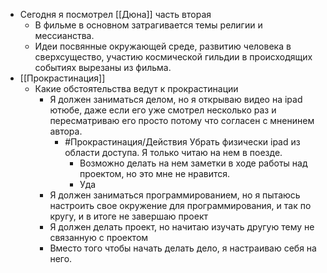 - Сегодня я посмотрел [[Дюна]] часть вторая
	- В фильме в основном затрагивается темы религии и мессианства.
	- Идеи посвянные окружающей среде, развитию человека в сверхсущество, участию космической гильдии в происходящих событиях вырезаны из фильма.
- [[Прокрастинация]]
	- Какие обстоятельства ведут к прокрастинации
		- Я должен заниматься делом, но я открываю видео на ipad ютюбе, даже если его уже смотрел несколько раз и пересматриваю его просто потому что согласен с мненинем автора.
			- #Прокрастинация/Действия Убрать физически ipad из области доступа. Я только читаю на нем в поезде.
				- Возможно делать на нем заметки в ходе работы над проектом, но это мне не нравится.
				- Уда
		- Я должен заниматься программированием, но я пытаюсь настроить свое окружение для программирования, и так по кругу, и в итоге не завершаю проект
		- Я должен делать проект, но начитаю изучать другую тему не связанную с проектом
		- Вместо того чтобы начать делать дело, я настраиваю себя на него.